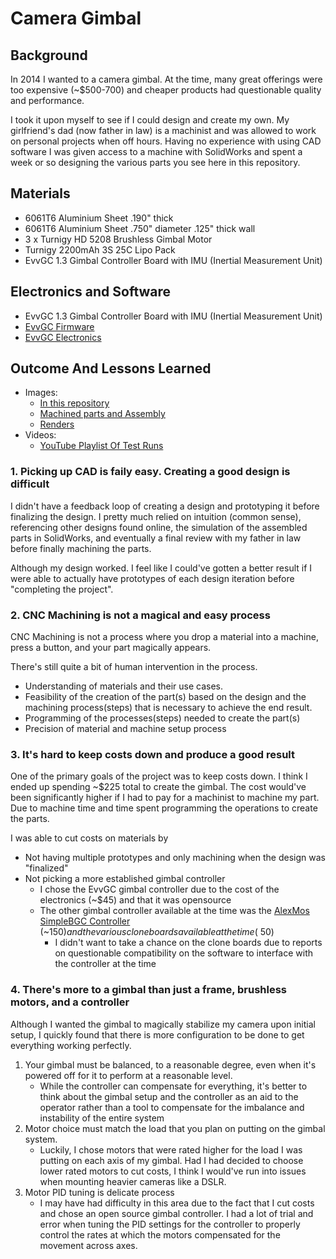 # Camera Gimbal

## Background

In 2014 I wanted to a camera gimbal. At the time, many great offerings were too expensive (~$500-700) and cheaper products had questionable quality and performance.

I took it upon myself to see if I could design and create my own. My girlfriend's dad (now father in law) is a machinist and was allowed to work on personal projects when off hours. Having no experience with using CAD software I was given access to a machine with SolidWorks and spent a week or so designing the various parts you see here in this repository.

## Materials

- 6061T6 Aluminium Sheet .190" thick
- 6061T6 Aluminium Sheet .750" diameter .125" thick wall
- 3 x Turnigy HD 5208 Brushless Gimbal Motor
- Turnigy 2200mAh 3S 25C Lipo Pack
- EvvGC 1.3 Gimbal Controller Board with IMU (Inertial Measurement Unit)
  
## Electronics and Software

- EvvGC 1.3 Gimbal Controller Board with IMU (Inertial Measurement Unit)
- [EvvGC Firmware](https://github.com/Jo0/Firmware)
- [EvvGC Electronics](https://github.com/Jo0/Hardware)

## Outcome And Lessons Learned

- Images: 
  - [In this repository](https://github.com/Jo0/Camera-Gimbal/tree/master/Images)
  - [Machined parts and Assembly](https://imgur.com/a/h3jFl?)
  - [Renders](https://imgur.com/a/bzajgdB)
- Videos:
  - [YouTube Playlist Of Test Runs](https://www.youtube.com/playlist?list=PLFWRZ1I7BiI8qetZ2vBfIBI2kLMp9aT8P)
  
### 1. Picking up CAD is faily easy. Creating a good design is difficult

I didn't have a feedback loop of creating a design and prototyping it before finalizing the design. I pretty much relied on intuition (common sense), referencing other designs found online, the simulation of the assembled parts in SolidWorks, and eventually a final review with my father in law before finally machining the parts.

Although my design worked. I feel like I could've gotten a better result if I were able to actually have prototypes of each design iteration before "completing the project".

### 2. CNC Machining is not a magical and easy process

CNC Machining is not a process where you drop a material into a machine, press a button, and your part magically appears.

There's still quite a bit of human intervention in the process.
  - Understanding of materials and their use cases. 
  - Feasibility of the creation of the part(s) based on the design and the machining process(steps) that is necessary to achieve the end result.
  - Programming of the processes(steps) needed to create the part(s)
  - Precision of material and machine setup process

### 3. It's hard to keep costs down and produce a good result

One of the primary goals of the project was to keep costs down. I think I ended up spending ~$225 total to create the gimbal. The cost would've been significantly higher if I had to pay for a machinist to machine my part. Due to machine time and time spent programming the operations to create the parts.

I was able to cut costs on materials by
  - Not having multiple prototypes and only machining when the design was "finalized"
  - Not picking a more established gimbal controller
    - I chose the EvvGC gimbal controller due to the cost of the electronics (~$45) and that it was opensource
    - The other gimbal controller available at the time was the [AlexMos SimpleBGC Controller](https://shop.basecamelectronics.com/) (~$150) and the various clone boards available at the time (~$50)
      - I didn't want to take a chance on the clone boards due to reports on questionable compatibility on the software to interface with the controller at the time

### 4. There's more to a gimbal than just a frame, brushless motors, and a controller

Although I wanted the gimbal to magically stabilize my camera upon initial setup, I quickly found that there is more configuration to be done to get everything working perfectly.

1. Your gimbal must be balanced, to a reasonable degree, even when it's powered off for it to perform at a reasonable level.
   - While the controller can compensate for everything, it's better to think about the gimbal setup and the controller as an aid to the operator rather than a tool to compensate for the imbalance and instability of the entire system
2. Motor choice must match the load that you plan on putting on the gimbal system.
   - Luckily, I chose motors that were rated higher for the load I was putting on each axis of my gimbal. Had I had decided to choose lower rated motors to cut costs, I think I would've run into issues when mounting heavier cameras like a DSLR.
3. Motor PID tuning is delicate process
   - I may have had difficulty in this area due to the fact that I cut costs and chose an open source gimbal controller. I had a lot of trial and error when tuning the PID settings for the controller to properly control the rates at which the motors compensated for the movement across axes.